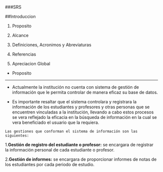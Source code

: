 ###SRS

##Introduccion

1. Proposito

2. Alcance

3. Definiciones, Acronimos y Abreviaturas

4. Referencias

5. Apreciacion Global



* Proposito

***

* Actualmente la institución no cuenta con sistema de gestión de información que le permita controlar de manera eficaz su base de datos.

* Es importante resaltar que el sistema controlara y registrara la información de los estudiantes y profesores y otras personas que se encuentren vinculadas a la institución, llevando a cabo estos procesos se vera reflejado la eficacia en la búsqueda de información en la cual se vera beneficiado el usuario que la requiera.

`Las gestiones que conforman el sistema de información son las siguientes:`

1.**Gestión de registro del estudiante o profesor:** se encargara de registrar la información personal de cada estudiante o profesor.

2.**Gestión de informes:** se encargara de proporcionar informes de notas de los estudiantes por cada periodo de estudio.
